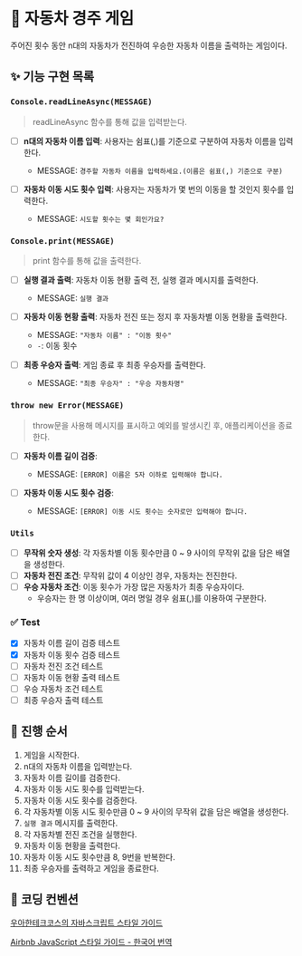 # 📝 자동차 경주 게임

주어진 횟수 동안 n대의 자동차가 전진하여 우승한 자동차 이름을 출력하는 게임이다.

## ✨ 기능 구현 목록

### `Console.readLineAsync(MESSAGE)`

> readLineAsync 함수를 통해 값을 입력받는다.

- [ ] **n대의 자동차 이름 입력**: 사용자는 쉼표(,)를 기준으로 구분하여 자동차 이름을 입력한다.
  - MESSAGE: `경주할 자동차 이름을 입력하세요.(이름은 쉼표(,) 기준으로 구분)`
- [ ] **자동차 이동 시도 횟수 입력**: 사용자는 자동차가 몇 번의 이동을 할 것인지 횟수를 입력한다.

  - MESSAGE: `시도할 횟수는 몇 회인가요?`

### `Console.print(MESSAGE)`

> print 함수를 통해 값을 출력한다.

- [ ] **실행 결과 출력**: 자동차 이동 현황 출력 전, 실행 결과 메시지를 출력한다.
  - MESSAGE: `실행 결과`
- [ ] **자동차 이동 현황 출력**: 자동차 전진 또는 정지 후 자동차별 이동 현황을 출력한다.
  - MESSAGE: `"자동차 이름" : "이동 횟수"`
  - `-`: 이동 횟수
- [ ] **최종 우승자 출력**: 게임 종료 후 최종 우승자를 출력한다.

  - MESSAGE: `"최종 우승자" : "우승 자동차명"`

### `throw new Error(MESSAGE)`

> throw문을 사용해 메시지를 표시하고 예외를 발생시킨 후, 애플리케이션을 종료한다.

- [ ] **자동차 이름 길이 검증**:
  - MESSAGE: `[ERROR] 이름은 5자 이하로 입력해야 합니다.`
- [ ] **자동차 이동 시도 횟수 검증**:

  - MESSAGE: `[ERROR] 이동 시도 횟수는 숫자로만 입력해야 합니다.`

### `Utils`

- [ ] **무작위 숫자 생성**: 각 자동차별 이동 횟수만큼 0 ~ 9 사이의 무작위 값을 담은 배열을 생성한다.
- [ ] **자동차 전진 조건**: 무작위 값이 4 이상인 경우, 자동차는 전진한다.
- [ ] **우승 자동차 조건**: 이동 횟수가 가장 많은 자동차가 최종 우승자이다.
  - 우승자는 한 명 이상이며, 여러 명일 경우 쉼표(,)를 이용하여 구분한다.

### ✅ Test

- [x] 자동차 이름 길이 검증 테스트
- [x] 자동차 이동 횟수 검증 테스트
- [ ] 자동차 전진 조건 테스트
- [ ] 자동차 이동 현황 출력 테스트
- [ ] 우승 자동차 조건 테스트
- [ ] 최종 우승자 출력 테스트

## 🚩 진행 순서

1. 게임을 시작한다.
2. n대의 자동차 이름을 입력받는다.
3. 자동차 이름 길이를 검증한다.
4. 자동차 이동 시도 횟수를 입력받는다.
5. 자동차 이동 시도 횟수를 검증한다.
6. 각 자동차별 이동 시도 횟수만큼 0 ~ 9 사이의 무작위 값을 담은 배열을 생성한다.
7. `실행 결과` 메시지를 출력한다.
8. 각 자동차별 전진 조건을 실행한다.
9. 자동차 이동 현황을 출력한다.
10. 자동차 이동 시도 횟수만큼 8, 9번을 반복한다.
11. 최종 우승자를 출력하고 게임을 종료한다.

## 🎨 코딩 컨벤션

[우아한테크코스의 자바스크립트 스타일 가이드](https://github.com/woowacourse/woowacourse-docs/tree/main/styleguide/javascript)

[Airbnb JavaScript 스타일 가이드 - 한국어 번역](https://github.com/ParkSB/javascript-style-guide)
